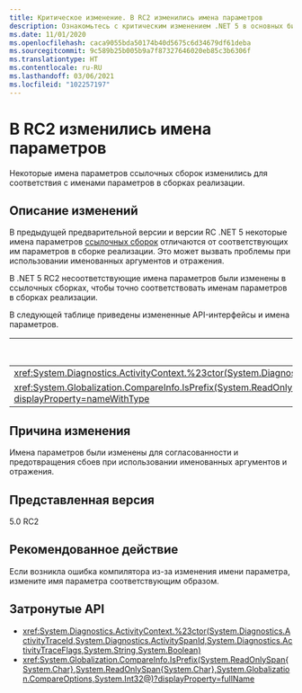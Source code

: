```yaml
---
title: Критическое изменение. В RC2 изменились имена параметров
description: Ознакомьтесь с критическим изменением .NET 5 в основных библиотеках .NET, где некоторые имена параметров ссылочных сборок изменились с версий .NET 5.0, выпущенных в виде предварительной версии и версии-кандидата.
ms.date: 11/01/2020
ms.openlocfilehash: caca9055bda50174b40d5675c6d34679df61deba
ms.sourcegitcommit: 9c589b25b005b9a7f87327646020eb85c3b6306f
ms.translationtype: HT
ms.contentlocale: ru-RU
ms.lasthandoff: 03/06/2021
ms.locfileid: "102257197"
---
```

# <a name="parameter-names-changed-in-rc2"></a>В RC2 изменились имена параметров

Некоторые имена параметров ссылочных сборок изменились для соответствия с именами параметров в сборках реализации.

## <a name="change-description"></a>Описание изменений

В предыдущей предварительной версии и версии RC .NET 5 некоторые имена параметров [ссылочных сборок](../../../../standard/assembly/reference-assemblies.md) отличаются от соответствующих им параметров в сборке реализации. Это может вызвать проблемы при использовании именованных аргументов и отражения.

В .NET 5 RC2 несоответствующие имена параметров были изменены в ссылочных сборках, чтобы точно соответствовать именам параметров в сборках реализации.

В следующей таблице приведены измененные API-интерфейсы и имена параметров.

| API | Старое имя параметра | Новое имя параметра |
| - | - | - |
| <xref:System.Diagnostics.ActivityContext.%23ctor(System.Diagnostics.ActivityTraceId,System.Diagnostics.ActivitySpanId,System.Diagnostics.ActivityTraceFlags,System.String,System.Boolean)> | `traceOptions` | `traceFlags` |
| <xref:System.Globalization.CompareInfo.IsPrefix(System.ReadOnlySpan{System.Char},System.ReadOnlySpan{System.Char},System.Globalization.CompareOptions,System.Int32@)?displayProperty=nameWithType> | `suffix` | `prefix` |

## <a name="reason-for-change"></a>Причина изменения

Имена параметров были изменены для согласованности и предотвращения сбоев при использовании именованных аргументов и отражения.

## <a name="version-introduced"></a>Представленная версия

5.0 RC2

## <a name="recommended-action"></a>Рекомендованное действие

Если возникла ошибка компилятора из-за изменения имени параметра, измените имя параметра соответствующим образом.

## <a name="affected-apis"></a>Затронутые API

- <xref:System.Diagnostics.ActivityContext.%23ctor(System.Diagnostics.ActivityTraceId,System.Diagnostics.ActivitySpanId,System.Diagnostics.ActivityTraceFlags,System.String,System.Boolean)>
- <xref:System.Globalization.CompareInfo.IsPrefix(System.ReadOnlySpan{System.Char},System.ReadOnlySpan{System.Char},System.Globalization.CompareOptions,System.Int32@)?displayProperty=fullName>

<!--

#### Category

Core .NET libraries

### Affected APIs

- `M:System.Diagnostics.ActivityContext.#ctor(System.Diagnostics.ActivityTraceId,System.Diagnostics.ActivitySpanId,System.Diagnostics.ActivityTraceFlags,System.String,System.Boolean)`
- `M:System.Globalization.CompareInfo.IsPrefix(System.ReadOnlySpan{System.Char},System.ReadOnlySpan{System.Char},System.Globalization.CompareOptions,System.Int32@)`

-->

